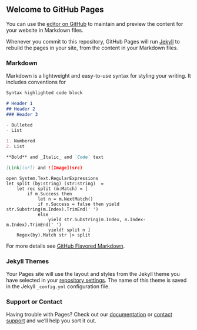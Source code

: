 ## Welcome to GitHub Pages

You can use the [editor on GitHub](https://github.com/diyvarg/site/edit/master/README.md) to maintain and preview the content for your website in Markdown files.

Whenever you commit to this repository, GitHub Pages will run [Jekyll](https://jekyllrb.com/) to rebuild the pages in your site, from the content in your Markdown files.

### Markdown

Markdown is a lightweight and easy-to-use syntax for styling your writing. It includes conventions for

```markdown
Syntax highlighted code block

# Header 1
## Header 2
### Header 3

- Bulleted
- List

1. Numbered
2. List

**Bold** and _Italic_ and `Code` text

[Link](url) and ![Image](src)
```

    open System.Text.RegularExpressions
    let split (by:string) (str:string)  = 
        let rec split (m:Match) = [
            if m.Success then
                let n = m.NextMatch()
                if n.Success = false then yield str.Substring(m.Index).TrimEnd(' ')
                else 
                    yield str.Substring(m.Index, n.Index-m.Index).TrimEnd(' ')
                    yield! split n ]
        Regex(by).Match str |> split


For more details see [GitHub Flavored Markdown](https://guides.github.com/features/mastering-markdown/).

### Jekyll Themes

Your Pages site will use the layout and styles from the Jekyll theme you have selected in your [repository settings](https://github.com/diyvarg/site/settings). The name of this theme is saved in the Jekyll `_config.yml` configuration file.

### Support or Contact

Having trouble with Pages? Check out our [documentation](https://help.github.com/categories/github-pages-basics/) or [contact support](https://github.com/contact) and we’ll help you sort it out.

